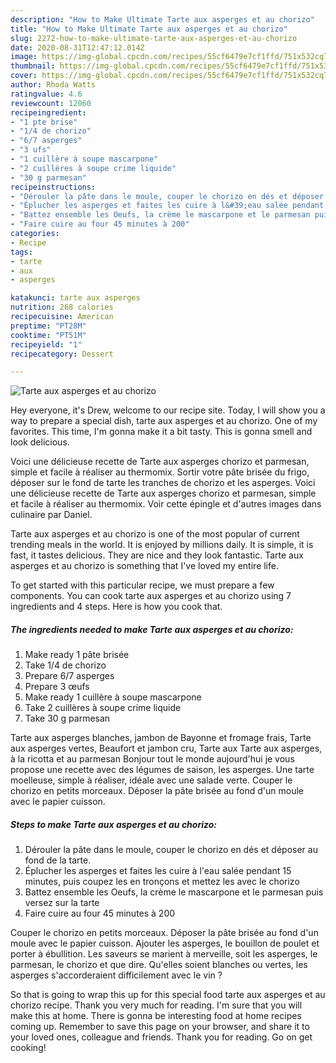 ```yaml
---
description: "How to Make Ultimate Tarte aux asperges et au chorizo"
title: "How to Make Ultimate Tarte aux asperges et au chorizo"
slug: 2272-how-to-make-ultimate-tarte-aux-asperges-et-au-chorizo
date: 2020-08-31T12:47:12.014Z
image: https://img-global.cpcdn.com/recipes/55cf6479e7cf1ffd/751x532cq70/tarte-aux-asperges-et-au-chorizo-photo-principale-de-la-recette.jpg
thumbnail: https://img-global.cpcdn.com/recipes/55cf6479e7cf1ffd/751x532cq70/tarte-aux-asperges-et-au-chorizo-photo-principale-de-la-recette.jpg
cover: https://img-global.cpcdn.com/recipes/55cf6479e7cf1ffd/751x532cq70/tarte-aux-asperges-et-au-chorizo-photo-principale-de-la-recette.jpg
author: Rhoda Watts
ratingvalue: 4.6
reviewcount: 12060
recipeingredient:
- "1 pte brise"
- "1/4 de chorizo"
- "6/7 asperges"
- "3 ufs"
- "1 cuillère à soupe mascarpone"
- "2 cuillères à soupe crime liquide"
- "30 g parmesan"
recipeinstructions:
- "Dérouler la pâte dans le moule, couper le chorizo en dés et déposer au fond de la tarte."
- "Éplucher les asperges et faites les cuire à l&#39;eau salée pendant 15 minutes, puis coupez les en tronçons et mettez les avec le chorizo"
- "Battez ensemble les Oeufs, la crème le mascarpone et le parmesan puis versez sur la tarte"
- "Faire cuire au four 45 minutes à 200"
categories:
- Recipe
tags:
- tarte
- aux
- asperges

katakunci: tarte aux asperges 
nutrition: 268 calories
recipecuisine: American
preptime: "PT28M"
cooktime: "PT51M"
recipeyield: "1"
recipecategory: Dessert

---
```



![Tarte aux asperges et au chorizo](https://img-global.cpcdn.com/recipes/55cf6479e7cf1ffd/751x532cq70/tarte-aux-asperges-et-au-chorizo-photo-principale-de-la-recette.jpg)

Hey everyone, it's Drew, welcome to our recipe site. Today, I will show you a way to prepare a special dish, tarte aux asperges et au chorizo. One of my favorites. This time, I'm gonna make it a bit tasty. This is gonna smell and look delicious.

Voici une délicieuse recette de Tarte aux asperges chorizo et parmesan, simple et facile à réaliser au thermomix. Sortir votre pâte brisée du frigo, déposer sur le fond de tarte les tranches de chorizo et les asperges. Voici une délicieuse recette de Tarte aux asperges chorizo et parmesan, simple et facile à réaliser au thermomix. Voir cette épingle et d&#39;autres images dans culinaire par Daniel.

Tarte aux asperges et au chorizo is one of the most popular of current trending meals in the world. It is enjoyed by millions daily. It is simple, it is fast, it tastes delicious. They are nice and they look fantastic. Tarte aux asperges et au chorizo is something that I've loved my entire life.


To get started with this particular recipe, we must prepare a few components. You can cook tarte aux asperges et au chorizo using 7 ingredients and 4 steps. Here is how you cook that.

<!--inarticleads1-->

##### The ingredients needed to make Tarte aux asperges et au chorizo:

1. Make ready 1 pâte brisée
1. Take 1/4 de chorizo
1. Prepare 6/7 asperges
1. Prepare 3 œufs
1. Make ready 1 cuillère à soupe mascarpone
1. Take 2 cuillères à soupe crime liquide
1. Take 30 g parmesan


Tarte aux asperges blanches, jambon de Bayonne et fromage frais, Tarte aux asperges vertes, Beaufort et jambon cru, Tarte aux Tarte aux asperges, à la ricotta et au parmesan Bonjour tout le monde aujourd&#39;hui je vous propose une recette avec des légumes de saison, les asperges. Une tarte moelleuse, simple à réaliser, idéale avec une salade verte. Couper le chorizo en petits morceaux. Déposer la pâte brisée au fond d&#39;un moule avec le papier cuisson. 

<!--inarticleads2-->

##### Steps to make Tarte aux asperges et au chorizo:

1. Dérouler la pâte dans le moule, couper le chorizo en dés et déposer au fond de la tarte.
1. Éplucher les asperges et faites les cuire à l&#39;eau salée pendant 15 minutes, puis coupez les en tronçons et mettez les avec le chorizo
1. Battez ensemble les Oeufs, la crème le mascarpone et le parmesan puis versez sur la tarte
1. Faire cuire au four 45 minutes à 200


Couper le chorizo en petits morceaux. Déposer la pâte brisée au fond d&#39;un moule avec le papier cuisson. Ajouter les asperges, le bouillon de poulet et porter à ébullition. Les saveurs se marient à merveille, soit les asperges, le parmesan, le chorizo et que dire. Qu&#39;elles soient blanches ou vertes, les asperges s&#39;accorderaient difficilement avec le vin ? 

So that is going to wrap this up for this special food tarte aux asperges et au chorizo recipe. Thank you very much for reading. I'm sure that you will make this at home. There is gonna be interesting food at home recipes coming up. Remember to save this page on your browser, and share it to your loved ones, colleague and friends. Thank you for reading. Go on get cooking!
